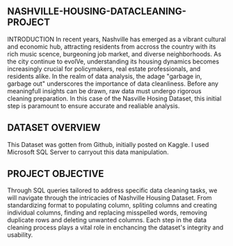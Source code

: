 ## NASHVILLE-HOUSING-DATACLEANING-PROJECT
INTRODUCTION
In recent years, Nashville has emerged as a vibrant cultural and economic hub, attracting residents from accross the country with its rich music scence, burgeoning job market, and diverse neighborhoods. As the city continue to evolVe, understanding its housing dynamics becomes increasingly crucial for policymakers, real estate professionals, and residents alike.
In the realm of data analysis, the adage "garbage in, garbage out" underscores the importance of data cleanliness. Before any meaningfull insights can be drawn, raw data must undergo rigorous cleaning preparation. In this case of the Nasville Hosing Dataset, this initial step is paramount to ensure accurate and realiable analysis.

## DATASET OVERVIEW
This Dataset was gotten from Github, initially posted on Kaggle.
I used Microsoft SQL Server to carryout this data manipulation. 

## PROJECT OBJECTIVE
Through SQL queries tailored to address specific data cleaning tasks, we will navigate through the intricacies of Nashville Housing Dataset. From standardizing format to populating column, spliting columns and creating individual columns, finding and replacing misspelled words, removing duplicate rows and deleting unwanted columns. Each step in the data cleaning process plays a vital role in enchancing the dataset's integrity and usability.



